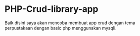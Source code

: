 # PHP-Crud-library-app

Baik disini saya akan mencoba membuat app crud dengan tema perpustakaan dengan basic php menggunakan mysqli.
